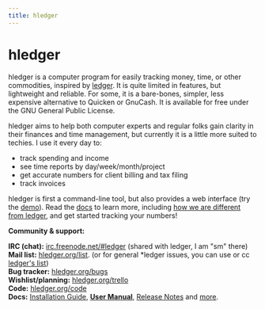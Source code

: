```yaml
---
title: hledger
---
```


# hledger

hledger is a computer program for easily tracking money, time, or other
commodities, inspired by [ledger](http://ledger-cli.org). It is quite
limited in features, but lightweight and reliable. For some, it is a
bare-bones, simpler, less expensive alternative to Quicken or GnuCash.  It
is available for free under the GNU General Public License.

hledger aims to help both computer experts and regular folks gain clarity
in their finances and time management, but currently it is a little more
suited to techies. I use it every day to:

-   track spending and income
-   see time reports by day/week/month/project
-   get accurate numbers for client billing and tax filing
-   track invoices

hledger is first a command-line tool, but also provides a web interface
(try the [demo](http://demo.hledger.org)). Read the [docs](DOCS.html) to
learn more, including
[how we are different from ledger](FAQ.html#how-does-hledger-relate-to-ledger),
and get started tracking your numbers!

**Community & support:**

**IRC (chat):** [irc.freenode.net/#ledger](irc://irc.freenode.net/#ledger) (shared with ledger, I am "sm" there)  
**Mail list:** [hledger.org/list](http://hledger.org/list). (or for general *ledger issues, you can use or cc [ledger's list](http://list.ledger-cli.org))  
**Bug tracker:** [hledger.org/bugs](http://hledger.org/bugs)  
**Wishlist/planning:** [hledger.org/trello](http://hledger.org/trello)  
**Code:** [hledger.org/code](http://hledger.org/code)  
**Docs:** [Installation Guide](INSTALL.html), **[User Manual](MANUAL.html)**, [Release Notes](NEWS.html) and [more](DOCS.html).

<!--  
or [email me](mailto:simon@joyful.com?subject=hledger:).
I appreciate feedback and help with all aspects of hledger.
-->
